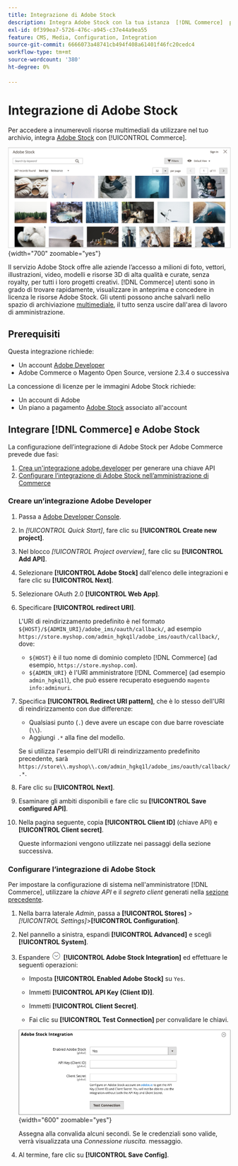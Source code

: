```yaml
---
title: Integrazione di Adobe Stock
description: Integra Adobe Stock con la tua istanza  [!DNL Commerce]  per accedere a innumerevoli risorse multimediali da utilizzare nello store.
exl-id: 0f399ea7-5726-476c-a945-c37e44a9ea55
feature: CMS, Media, Configuration, Integration
source-git-commit: 6666073a48741cb494f408a61401f46fc20cedc4
workflow-type: tm+mt
source-wordcount: '380'
ht-degree: 0%

---
```


# Integrazione di Adobe Stock

Per accedere a innumerevoli risorse multimediali da utilizzare nel tuo archivio, integra [Adobe Stock][adobe-stock] con [!UICONTROL Commerce].

![Risultati ricerca Adobe Stock](./assets/adobe-stock-search-grid.png){width="700" zoomable="yes"}

Il servizio Adobe Stock offre alle aziende l’accesso a milioni di foto, vettori, illustrazioni, video, modelli e risorse 3D di alta qualità e curate, senza royalty, per tutti i loro progetti creativi. [!DNL Commerce] utenti sono in grado di trovare rapidamente, visualizzare in anteprima e concedere in licenza le risorse Adobe Stock. Gli utenti possono anche salvarli nello spazio di archiviazione [multimediale][media-storage], il tutto senza uscire dall&#39;area di lavoro di amministrazione.

## Prerequisiti

Questa integrazione richiede:

- Un account [Adobe Developer][dev-console]
- Adobe Commerce o Magento Open Source, versione 2.3.4 o successiva

La concessione di licenze per le immagini Adobe Stock richiede:

- Un account di Adobe [][adobe-signin]
- Un piano a pagamento [Adobe Stock][adobe-stock] associato all&#39;account

## Integrare [!DNL Commerce] e Adobe Stock

La configurazione dell’integrazione di Adobe Stock per Adobe Commerce prevede due fasi:

1. [Crea un&#39;integrazione adobe.developer](#create-an-adobe-developer-integration) per generare una chiave API
1. [Configurare l’integrazione di Adobe Stock nell’amministrazione di Commerce](#configure-the-adobe-stock-integration)

### Creare un’integrazione Adobe Developer

1. Passa a [Adobe Developer Console][dev-console].

1. In _[!UICONTROL Quick Start]_, fare clic su **[!UICONTROL Create new project]**.

1. Nel blocco _[!UICONTROL Project overview]_, fare clic su **[!UICONTROL Add API]**.

1. Selezionare **[!UICONTROL Adobe Stock]** dall&#39;elenco delle integrazioni e fare clic su **[!UICONTROL Next]**.

1. Selezionare OAuth 2.0 **[!UICONTROL Web App]**.

1. Specificare **[!UICONTROL redirect URI]**.

   L&#39;URI di reindirizzamento predefinito è nel formato `${HOST}/${ADMIN_URI}/adobe_ims/oauth/callback/`, ad esempio `https://store.myshop.com/admin_hgkq1l/adobe_ims/oauth/callback/`, dove:

   - `${HOST}` è il tuo nome di dominio completo [!DNL Commerce] (ad esempio, `https://store.myshop.com`).
   - `${ADMIN_URI}` è l&#39;URI amministratore [!DNL Commerce] (ad esempio `admin_hgkq1l`), che può essere recuperato eseguendo `magento info:adminuri`.

1. Specifica **[!UICONTROL Redirect URI pattern]**, che è lo stesso dell&#39;URI di reindirizzamento con due differenze:

   - Qualsiasi punto (`.`) deve avere un escape con due barre rovesciate (`\\`).
   - Aggiungi `.*` alla fine del modello.

   Se si utilizza l&#39;esempio dell&#39;URI di reindirizzamento predefinito precedente, sarà `https://store\\.myshop\\.com/admin_hgkq1l/adobe_ims/oauth/callback/.*`.

1. Fare clic su **[!UICONTROL Next]**.

1. Esaminare gli ambiti disponibili e fare clic su **[!UICONTROL Save configured API]**.

1. Nella pagina seguente, copia **[!UICONTROL Client ID]** (chiave API) e **[!UICONTROL Client secret]**.

   Queste informazioni vengono utilizzate nei passaggi della sezione successiva.

### Configurare l’integrazione di Adobe Stock

Per impostare la configurazione di sistema nell&#39;amministratore [!DNL Commerce], utilizzare la _chiave API_ e il _segreto client_ generati nella [sezione precedente][create-integration].

1. Nella barra laterale _Admin_, passa a **[!UICONTROL Stores]** > _[!UICONTROL Settings]_>**[!UICONTROL Configuration]**.

1. Nel pannello a sinistra, espandi **[!UICONTROL Advanced]** e scegli **[!UICONTROL System]**.

1. Espandere ![Selettore di espansione](../assets/icon-display-expand.png) **[!UICONTROL Adobe Stock Integration]** ed effettuare le seguenti operazioni:

   - Imposta **[!UICONTROL Enabled Adobe Stock]** su `Yes`.

   - Immetti **[!UICONTROL API Key (Client ID)]**.

   - Immetti **[!UICONTROL Client Secret]**.

   - Fai clic su **[!UICONTROL Test Connection]** per convalidare le chiavi.

   ![Configurazione avanzata - Integrazione Adobe Stock](./assets/system-adobe-stock-integration.png){width="600" zoomable="yes"}

   Assegna alla convalida alcuni secondi. Se le credenziali sono valide, verrà visualizzata una _Connessione riuscita._ messaggio.

1. Al termine, fare clic su **[!UICONTROL Save Config]**.

[adobe-stock]: https://stock.adobe.com
[adobe-signin]: https://helpx.adobe.com/manage-account/using/access-adobe-id-account.html
[media-storage]: media-storage.md
[dev-console]: https://developer.adobe.com/console/home
[create-integration]: #create-an-adobeio-integration
